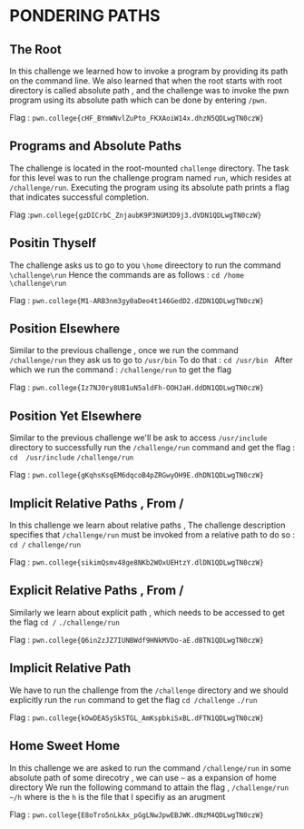 # PONDERING PATHS


## The Root

In this challenge we learned how to invoke a program by providing its path on the command line. We also learned that when  the root starts with root directory is called absolute path ,
and the challenge was to invoke the pwn program using its absolute path which can be done by entering `/pwn`. 

Flag : `pwn.college{cHF_BYmWNvlZuPto_FKXAoiW14x.dhzN5QDLwgTN0czW}`

## Programs and Absolute Paths 

The challenge is located in the root-mounted `challenge` directory. The task for this level was to run the challenge program named `run`, which resides at `/challenge/run`.
Executing the program using its absolute path prints a flag that indicates successful completion.

Flag :`pwn.college{gzDICrbC_ZnjaubK9P3NGM3D9j3.dVDN1QDLwgTN0czW}`


## Positin Thyself 

The challenge asks us to go to you `\home` direectory to run the command `\challenge\run`
Hence the commands are as follows : 
`cd /home`
`\challenge\run`

Flag : `pwn.college{M1-ARB3nm3gy0aDeo4t146GedD2.dZDN1QDLwgTN0czW}`


## Position Elsewhere

Similar to the previous challenge , once we run the command `/challenge/run` they ask us to go to `/usr/bin` 
To do that : `cd /usr/bin ` 
After which we run the command : `/challenge/run` to get the flag 

Flag : `pwn.college{Iz7NJ0ry8UB1uN5aldFh-OOHJaH.ddDN1QDLwgTN0czW}`


## Position Yet Elsewhere

Similar to the previous challenge we'll be ask to access `/usr/include` directory to successfully run the `/challenge/run` command and get the flag :
`cd  /usr/include`
 `/challenge/run`
 
 Flag : `pwn.college{gKqhsKsqEM6dqcoB4pZRGwyOH9E.dhDN1QDLwgTN0czW}`


## Implicit Relative Paths , From /

In this challenge we learn about relative paths , The challenge description specifies that `/challenge/run` must be invoked from a relative path to do so : 
`cd /`
`challenge/run`

Flag : `pwn.college{sikimQsmv48ge8NKb2WOxUEHtzY.dlDN1QDLwgTN0czW}`

## Explicit Relative Paths , From /

Similarly we learn about explicit path , which needs to be accessed to get the flag 
`cd /`
`./challenge/run`

Flag : `pwn.college{Q6in2zJZ7IUNBWdf9HNkMVDo-aE.dBTN1QDLwgTN0czW}`

## Implicit Relative Path

We have to run the challenge from the `/challenge` directory and we should explicitly run the `run` command to get the flag 
`cd /challenge`
`./run`

Flag : `pwn.college{kOwDEASySkSTGL_AmKspbkiSxBL.dFTN1QDLwgTN0czW}`

## Home Sweet Home 

In this challenge we are asked to run the command `/challenge/run` in some absolute path of some direcotry , we can use `~` as a expansion of 
home directory 
We run the following command to attain the flag ,
`/challenge/run ~/h` where is the `h` is the file that I specifiy as an arugment 

Flag : `pwn.college{E8oTro5nLkAx_pGgLNwJpwEBJWK.dNzM4QDLwgTN0czW}`



